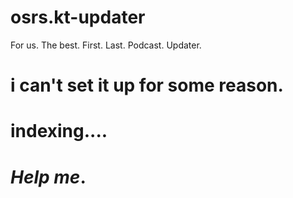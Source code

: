 # osrs.kt-updater
For us. The best. First. Last. Podcast. Updater.

# i can't set it up for some reason.
# indexing....

# <i>Help me</i>.